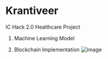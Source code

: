 # Krantiveer
IC Hack 2.0 Healthcare Project

1. Machine Learning Model

   
3. Blockchain Implementation
![image](https://github.com/TarunSaroch/Krantiveer/assets/123083325/9694db09-e546-4e2e-8d80-250bb548f69d)
